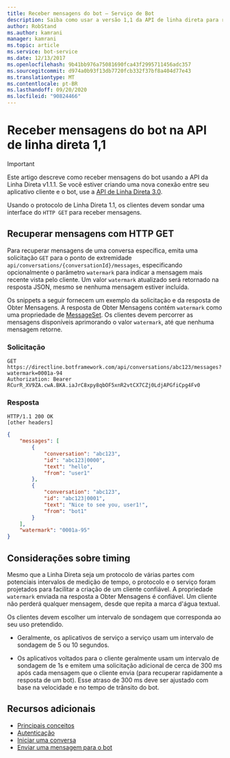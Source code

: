 ```yaml
---
title: Receber mensagens do bot – Serviço de Bot
description: Saiba como usar a versão 1,1 da API de linha direta para receber mensagens de bots. Consulte como emitir solicitações GET. Familiarize-se com as considerações de tempo.
author: RobStand
ms.author: kamrani
manager: kamrani
ms.topic: article
ms.service: bot-service
ms.date: 12/13/2017
ms.openlocfilehash: 9b41bb976a75081690fca43f2995711456adc357
ms.sourcegitcommit: d974a0b93f13db7720fcb332f37bf8a404d77e43
ms.translationtype: MT
ms.contentlocale: pt-BR
ms.lasthandoff: 09/20/2020
ms.locfileid: "90824466"
---
```

# <a name="receive-messages-from-the-bot-in-direct-line-api-11"></a>Receber mensagens do bot na API de linha direta 1,1

> [!IMPORTANT]
> Este artigo descreve como receber mensagens do bot usando a API da Linha Direta v1.1.1. Se você estiver criando uma nova conexão entre seu aplicativo cliente e o bot, use a [API de Linha Direta 3.0](bot-framework-rest-direct-line-3-0-receive-activities.md).

Usando o protocolo de Linha Direta 1.1, os clientes devem sondar uma interface do `HTTP GET` para receber mensagens. 

## <a name="retrieve-messages-with-http-get"></a>Recuperar mensagens com HTTP GET

Para recuperar mensagens de uma conversa específica, emita uma solicitação `GET` para o ponto de extremidade `api/conversations/{conversationId}/messages`, especificando opcionalmente o parâmetro `watermark` para indicar a mensagem mais recente vista pelo cliente. Um valor `watermark` atualizado será retornado na resposta JSON, mesmo se nenhuma mensagem estiver incluída.

Os snippets a seguir fornecem um exemplo da solicitação e da resposta de Obter Mensagens. A resposta de Obter Mensagens contém `watermark` como uma propriedade de [MessageSet](bot-framework-rest-direct-line-1-1-api-reference.md#messageset-object). Os clientes devem percorrer as mensagens disponíveis aprimorando o valor `watermark`, até que nenhuma mensagem retorne. 

### <a name="request"></a>Solicitação

```http
GET https://directline.botframework.com/api/conversations/abc123/messages?watermark=0001a-94
Authorization: Bearer RCurR_XV9ZA.cwA.BKA.iaJrC8xpy8qbOF5xnR2vtCX7CZj0LdjAPGfiCpg4Fv0
```

### <a name="response"></a>Resposta

```http
HTTP/1.1 200 OK
[other headers]
```

```json
{
    "messages": [
        {
            "conversation": "abc123",
            "id": "abc123|0000",
            "text": "hello",
            "from": "user1"
        }, 
        {
            "conversation": "abc123",
            "id": "abc123|0001",
            "text": "Nice to see you, user1!",
            "from": "bot1"
        }
    ],
    "watermark": "0001a-95"
}
```

## <a name="timing-considerations"></a>Considerações sobre timing

Mesmo que a Linha Direta seja um protocolo de várias partes com potenciais intervalos de medição de tempo, o protocolo e o serviço foram projetados para facilitar a criação de um cliente confiável. A propriedade `watermark` enviada na resposta a Obter Mensagens é confiável. Um cliente não perderá qualquer mensagem, desde que repita a marca d'água textual.

Os clientes devem escolher um intervalo de sondagem que corresponda ao seu uso pretendido.

- Geralmente, os aplicativos de serviço a serviço usam um intervalo de sondagem de 5 ou 10 segundos.

- Os aplicativos voltados para o cliente geralmente usam um intervalo de sondagem de 1s e emitem uma solicitação adicional de cerca de 300 ms após cada mensagem que o cliente envia (para recuperar rapidamente a resposta de um bot). Esse atraso de 300 ms deve ser ajustado com base na velocidade e no tempo de trânsito do bot.

## <a name="additional-resources"></a>Recursos adicionais

- [Principais conceitos](bot-framework-rest-direct-line-1-1-concepts.md)
- [Autenticação](bot-framework-rest-direct-line-1-1-authentication.md)
- [Iniciar uma conversa](bot-framework-rest-direct-line-1-1-start-conversation.md)
- [Enviar uma mensagem para o bot](bot-framework-rest-direct-line-1-1-send-message.md)